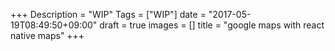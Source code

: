 +++
Description = "WIP"
Tags = ["WIP"]
date = "2017-05-19T08:49:50+09:00"
draft = true
images = []
title = "google maps with react native maps"
+++

